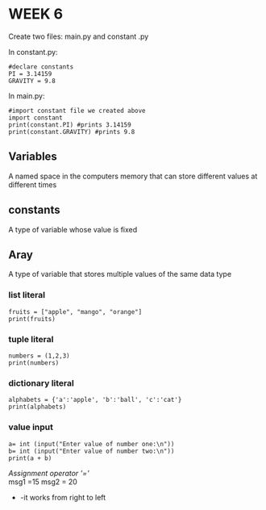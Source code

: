 # WEEK 6
 
Create two files: main.py and constant .py

In constant.py:
```
#declare constants
PI = 3.14159
GRAVITY = 9.8
```

In main.py:
```
#import constant file we created above
import constant
print(constant.PI) #prints 3.14159
print(constant.GRAVITY) #prints 9.8
```

## Variables
A named space in the computers memory that can store different values at different times

## constants
A type of variable whose value is fixed

## Aray 
A type of variable that stores multiple values of the same data type


### list literal
```
fruits = ["apple", "mango", "orange"]
print(fruits)
```

### tuple literal
```
numbers = (1,2,3)
print(numbers)
```
### dictionary literal
```
alphabets = {'a':'apple', 'b':'ball', 'c':'cat'}
print(alphabets)
```

### value input
```
a= int (input("Enter value of number one:\n"))
b= int (input("Enter value of number two:\n"))
print(a + b)

```


*Assignment operator '='*  
msg1 =15
msg2 = 20  

- -it works from right to left
